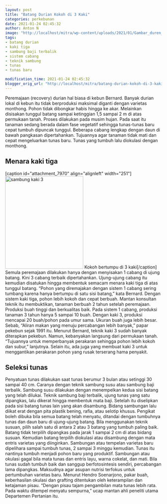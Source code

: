 ```yaml
---
layout: post
title: "Batang Durian Kokoh di 3 Kaki"
categories: perkebunan
date: 2021-01-24 02:45:32
author: Anton N
image: "http://localhost/mitra/wp-content/uploads/2021/01/Gambar_duren_1024x655.jpg"
tags:
- batang durian
- kaki tiga
- sambung baji terbalik
- sistem cabang
- teknik sambung
- tunas
- tunas baru

modification_time: 2021-01-24 02:45:32
blogger_orig_url: "http://localhost/mitra/batang-durian-kokoh-di-3-kaki.html"
---
```


Peremajaan (recovery) durian hal biasa di kebun Bernard. Banyak durian lokal di kebun itu tidak berproduksi maksimal diganti dengan varietas monthong. Pohon tidak dibongkar habis hingga ke akar. Melainkan disisakan tunggul batang sampai ketinggian 1,5 sampai 2 m di atas permukaan tanah.
Proses dilakukan pada musim hujan. Pada saat itu tanaman sedang berada dalam fase vegetatif sehingga tunas-tunas baru cepat tumbuh dipuncak tunggul. Beberapa cabang lengkap dengan daun di bawah pangkasan dipertahankan. Tujuannya agar tanaman tidak mati dan cepat mengeluarkan tunas baru. Tunas yang tumbuh lalu diokulasi dengan monthong.
<h2 id="Menara">Menara kaki tiga</h2>
[caption id="attachment_7970" align="alignleft" width="251"]<a href="http://127.0.0.1/mitra/wp-content/uploads/2021/01/Gambar_3kaki_648x768.jpg"><img class=" wp-image-7970" src="http://127.0.0.1/mitra/wp-content/uploads/2021/01/Gambar_3kaki_648x768.jpg" alt="sambung kaki 3" width="251" height="297" /></a> Kokoh bertumpu di 3 kaki[/caption]
Semula peremajaan dilakukan hanya dengan menyisakan 1 cabang di ujung batang. Kini 3 cabang terbaik dipertahankan. Ujung-ujung cabang itu kemudian disatukan hingga membentuk semacam menara kaki tiga di atas tunggul batang. “Pohon yang diremajakan dengan sistem 1 cabang sering tumbang karena hanya bertumpu di satu sisi batang,” kata Bernard.
Dengan sistem kaki tiga, pohon lebih kokoh dan cepat berbuah. Mantan konsultan teknik itu membuktikan, tanaman berbuah 2 tahun setelah peremajaan.
Produksi buah tinggi dan berkualitas baik. Pada sistem 1 cabang, produksi tanaman 3 tahun hanya 5 sampai 10 buah. Dengan kaki 3, produksi mencapai 20 buah/pohon pada umur sama. Ukuran buah juga lebih besar. Sebab, “Aliran makan yang menuju percabangan lebih banyak,” papar pekebun sejak 1991 itu.
Menurut Bernard, teknik kaki 3 sudah banyak diterapkan pekebun. Namun, kebanyakan langsung dari permukaan tanah. “Tujuannya untuk memperbanyak perakaran sehingga pohon lebih kokoh dan subur,” lanjutnya. Selain itu, ada juga yang membuat kaki 3 untuk menggantikan perakaran pohon yang rusak terserang hama penyakit.
<h2 id="Memancing">Seleksi tunas</h2>
Penyatuan tunas dilakukan saat tunas berumur 3 bulan atau setinggi 30 sampai 40 cm. Caranya dengan teknik sambung susu atau sambung baji terbalik.
Sambung susu dilakukan dengan menempelkan kedua sisi batang yang telah dilukai. Teknik sambung baji terbalik, ujung tunas yang satu dipangkas, lalu dikerat hingga membentuk mata baji.
Setelah itu diselipkan pada sisi batang tunas lain yang akan disambung. Bidang sambungan lalu diikat erat dengan pita plastik bening, rafia, atau selotip khusus. Pengikat boleh dibuka bila semua batang telah menyatu, ditandai dengan tumbuhnya tunas dan daun baru di ujung-ujung batang.
Bila menggunakan teknik susuan, pilih salah satu di antara 2 atau 3 batang yang tumbuh paling baik. Batang tidak terpilih dipangkas pada jarak 1 sampai 2 cm di atas bidang susuan. Kemudian batang terpilih diokulasi atau disambung dengan mata entris varietas yang diinginkan.
Sambungan atau tempelan varietas baru dipelihara sampai tumbuh tunas, 2 sampai 3 minggu kemudian. Tunas itu nantinya tumbuh menjadi pohon baru yang produktif.
Sambungan atau okulasi gagal bila mata tunas dan entris layu, warna cokelat, dan mati. Bila tunas sudah tumbuh baik dan sanggup berfotosintesis sendiri, percabangan lama dipangkas. Maksudnya agar asupan nutrisi terfokus untuk pertumbuhan varietas baru.
Menurut Hendro Soenarjono, pakar buah, keberhasilan okulasi dan grafting ditentukan oleh keterampilan dan ketajaman pisau. “Dengan pisau tajam pengambilan mata tunas lebih rata. Pada waktu ditempel menyatu sempurna,” ucap mantan ahli peneliti utama Departemen Pertanian itu.
